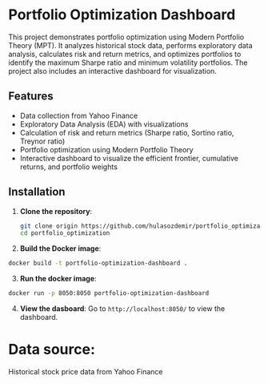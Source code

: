# Portfolio Optimization Dashboard

This project demonstrates portfolio optimization using Modern Portfolio Theory (MPT). It analyzes historical stock data, performs exploratory data analysis, calculates risk and return metrics, and optimizes portfolios to identify the maximum Sharpe ratio and minimum volatility portfolios. The project also includes an interactive dashboard for visualization.

## Features

- Data collection from Yahoo Finance
- Exploratory Data Analysis (EDA) with visualizations
- Calculation of risk and return metrics (Sharpe ratio, Sortino ratio, Treynor ratio)
- Portfolio optimization using Modern Portfolio Theory
- Interactive dashboard to visualize the efficient frontier, cumulative returns, and portfolio weights

## Installation

1. **Clone the repository**:
   ```bash
   git clone origin https://github.com/hulasozdemir/portfolio_optimization.git
   cd portfolio_optimization

2. **Build the Docker image**:

```bash
docker build -t portfolio-optimization-dashboard .
```

3. **Run the docker image**:

```bash
docker run -p 8050:8050 portfolio-optimization-dashboard
```

4. **View the dasboard**:
Go to `http://localhost:8050/` to view the dashboard.


# Data source:
Historical stock price data from Yahoo Finance
